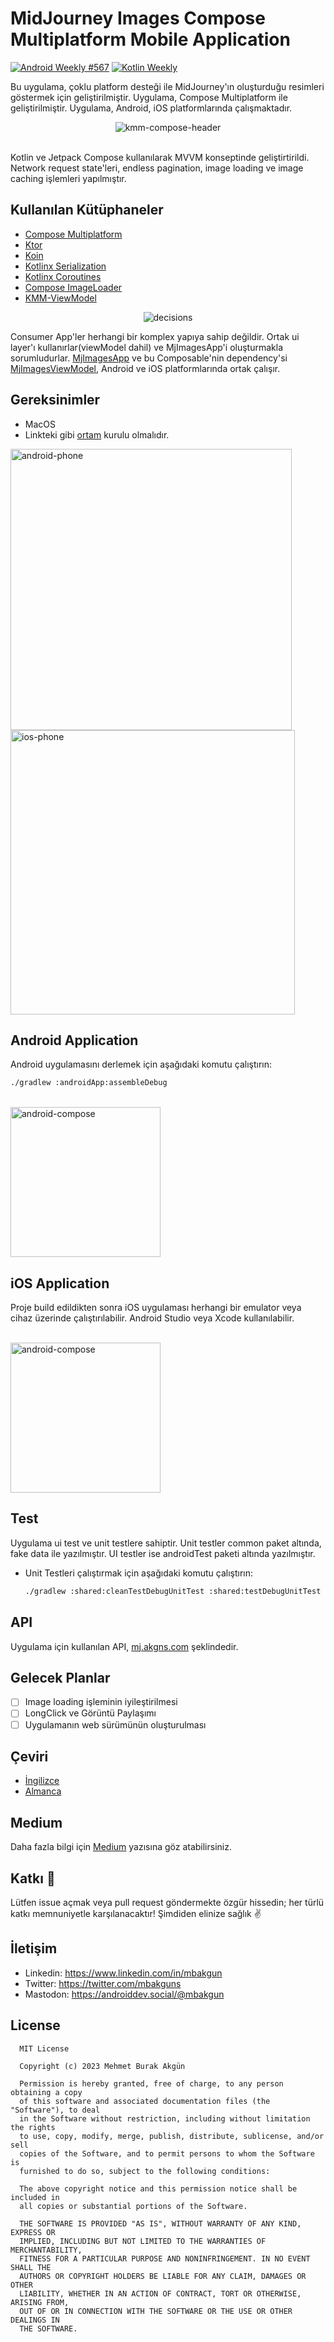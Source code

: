 # MidJourney Images Compose Multiplatform Mobile Application
[![Android Weekly #567](https://androidweekly.net/issues/issue-567/badge)](https://androidweekly.net/issues/issue-567)
<a href="https://mailchi.mp/kotlinweekly/kotlin-weekly-352"><img alt="Kotlin Weekly" src="image-assets/kotlin-weekly.svg"/></a>

Bu uygulama, çoklu platform desteği ile MidJourney'ın oluşturduğu resimleri göstermek için geliştirilmiştir. Uygulama,
Compose Multiplatform ile geliştirilmiştir. Uygulama, Android, iOS platformlarında çalışmaktadır.

<p align="center"><img src="image-assets/1.gif" alt="kmm-compose-header" /><br><br></p>
Kotlin ve Jetpack Compose kullanılarak MVVM konseptinde geliştirtirildi. Network request state'leri, endless pagination, image loading ve image caching işlemleri yapılmıştır.

## Kullanılan Kütüphaneler

- [Compose Multiplatform](https://www.jetbrains.com/lp/compose-multiplatform/)
- [Ktor](https://ktor.io/)
- [Koin](https://insert-koin.io/)
- [Kotlinx Serialization](https://kotlinlang.org/docs/serialization.html)
- [Kotlinx Coroutines](https://kotlinlang.org/docs/coroutines-overview.html)
- [Compose ImageLoader](https://github.com/qdsfdhvh/compose-imageloader)
- [KMM-ViewModel](https://github.com/rickclephas/KMM-ViewModel)

<div style="text-align: center;"><img src="image-assets/venn.png" alt="decisions"></div>

Consumer App'ler herhangi bir komplex yapıya sahip değildir. Ortak ui layer'ı kullanırlar(viewModel dahil) ve
MjImagesApp'i oluşturmakla sorumludurlar. [MjImagesApp](https://github.com/mbakgun/midjourney-images-compose-multiplatform/blob/e640ac5893478fa0b0b3ed6e71f2b3b66765ce0d/shared/src/commonMain/kotlin/ui/MjImagesApp.kt#L38-L38) ve bu Composable'nin dependency'si [MjImagesViewModel](https://github.com/mbakgun/midjourney-images-compose-multiplatform/blob/e640ac5893478fa0b0b3ed6e71f2b3b66765ce0d/shared/src/commonMain/kotlin/ui/MjImagesViewModel.kt#L15-L15), Android ve
iOS platformlarında ortak çalışır.

## Gereksinimler

- MacOS
- Linkteki gibi [ortam](https://github.com/JetBrains/compose-multiplatform-ios-android-template#set-up-the-environment)
  kurulu olmalıdır.

<img src="image-assets/androidss.png" alt="android-phone" height="450" /> <img src="image-assets/iosss.png" alt="ios-phone"  height="455" />

## Android Application

Android uygulamasını derlemek için aşağıdaki komutu çalıştırın:

```bash
./gradlew :androidApp:assembleDebug
```

<br><img src="image-assets/android.gif" width="240" alt="android-compose"/>

## iOS Application

Proje build edildikten sonra iOS uygulaması herhangi bir emulator veya cihaz üzerinde çalıştırılabilir. Android Studio
veya Xcode kullanılabilir.

<br><img src="image-assets/ios.gif" width="240" alt="android-compose"/>

## Test

Uygulama ui test ve unit testlere sahiptir. Unit testler common paket altında, fake data ile yazılmıştır. UI testler ise
androidTest paketi altında yazılmıştır.

* Unit Testleri çalıştırmak için aşağıdaki komutu çalıştırın:

    ```bash
    ./gradlew :shared:cleanTestDebugUnitTest :shared:testDebugUnitTest
    ```

## API

Uygulama için kullanılan API, [mj.akgns.com](https://mj.akgns.com/) şeklindedir.

## Gelecek Planlar

- [ ] Image loading işleminin iyileştirilmesi
- [ ] LongClick ve Görüntü Paylaşımı
- [ ] Uygulamanın web sürümünün oluşturulması

## Çeviri
- [İngilizce](/README.md) 
- [Almanca](/README-de.md)

## Medium

Daha fazla bilgi için [Medium](https://mbakgun.medium.com/mj-compose-multiplatform-e6f737b3cd18) yazısına göz atabilirsiniz.

## Katkı 👏

Lütfen issue açmak veya pull request göndermekte özgür hissedin; her türlü katkı memnuniyetle karşılanacaktır! Şimdiden elinize
sağlık ✌️

## İletişim

* Linkedin: https://www.linkedin.com/in/mbakgun
* Twitter: https://twitter.com/mbakguns
* Mastodon: https://androiddev.social/@mbakgun

License
-----------------

      MIT License

      Copyright (c) 2023 Mehmet Burak Akgün 
      
      Permission is hereby granted, free of charge, to any person obtaining a copy
      of this software and associated documentation files (the "Software"), to deal
      in the Software without restriction, including without limitation the rights
      to use, copy, modify, merge, publish, distribute, sublicense, and/or sell
      copies of the Software, and to permit persons to whom the Software is
      furnished to do so, subject to the following conditions:
      
      The above copyright notice and this permission notice shall be included in
      all copies or substantial portions of the Software.
      
      THE SOFTWARE IS PROVIDED "AS IS", WITHOUT WARRANTY OF ANY KIND, EXPRESS OR
      IMPLIED, INCLUDING BUT NOT LIMITED TO THE WARRANTIES OF MERCHANTABILITY,
      FITNESS FOR A PARTICULAR PURPOSE AND NONINFRINGEMENT. IN NO EVENT SHALL THE
      AUTHORS OR COPYRIGHT HOLDERS BE LIABLE FOR ANY CLAIM, DAMAGES OR OTHER
      LIABILITY, WHETHER IN AN ACTION OF CONTRACT, TORT OR OTHERWISE, ARISING FROM,
      OUT OF OR IN CONNECTION WITH THE SOFTWARE OR THE USE OR OTHER DEALINGS IN
      THE SOFTWARE.